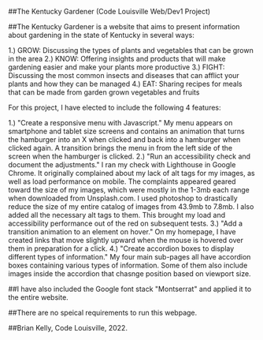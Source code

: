 ##The Kentucky Gardener (Code Louisville Web/Dev1 Project)

##The Kentucky Gardener is a website that aims to present information about gardening in the state of Kentucky in several ways:

1.) GROW: Discussing the types of plants and vegetables that can be grown in the area
2.) KNOW: Offering insights and products that will make gardening easier and make your plants more productive
3.) FIGHT: Discussing the most common insects and diseases that can afflict your plants and how they can be managed
4.) EAT: Sharing recipes for meals that can be made from garden grown vegetables and fruits

For this project, I have elected to include the following 4 features:

1.) "Create a responsive menu with Javascript." My menu appears on smartphone and tablet size screens and contains an animation that turns
    the hamburger into an X when clicked and back into a hamburger when clicked again. A transition brings the menu in from the left
    side of the screen when the hamburger is clicked.
2.) "Run an accessibility check and document the adjustments." I ran my check with Lighthouse in Google Chrome. It originally complained
    about my lack of alt tags for my images, as well as load performance on mobile. The complaints appeared geared toward the size of
    my images, which were mostly in the 1-3mb each range when downloaded from Unsplash.com. I used photoshop to drastically reduce the size
    of my entire catalog of images from 43.9mb to 7.8mb. I also added all the necessary alt tags to them. This brought my load and 
    accessibility performance out of the red on subsequent tests.
3.) "Add a transition animation to an element on hover." On my homepage, I have created links that move slightly upward when the mouse
    is hovered over them in preparation for a click.
4.) "Create accordion boxes to display different types of information." My four main sub-pages all have accordion boxes containing
    various types of information. Some of them also include images inside the accordion that chasnge position based on viewport size.

##I have also included the Google font stack "Montserrat" and applied it to the entire website.

##There are no speical requirements to run this webpage.

##Brian Kelly, Code Louisville, 2022.
